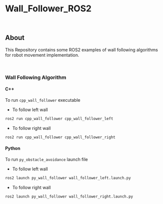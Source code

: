 # Wall_Follower_ROS2

</br>

## About

This Repository contains some ROS2 examples of wall following algorithms for robot movement implementation.

</br>

### Wall Following Algorithm

#### C++

To run `cpp_wall_follower` executable

* To follow left wall

```bash
ros2 run cpp_wall_follower cpp_wall_follower_left
```

* To follow right wall

```bash
ros2 run cpp_wall_follower cpp_wall_follower_right
```

#### Python

To run `py_obstacle_avoidance` launch file

* To follow left wall

```bash
ros2 launch py_wall_follower wall_follower_left.launch.py
```

* To follow right wall

```bash
ros2 launch py_wall_follower wall_follower_right.launch.py
```

</br>
